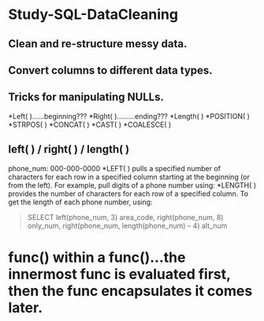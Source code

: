 # Study-SQL-DataCleaning

## Clean and re-structure messy data.
## Convert columns to different data types.
## Tricks for manipulating NULLs.
*Left( )……beginning???
*Right( )………ending???
*Length( ) 
*POSITION( )
*STRPOS( )
*CONCAT( )
*CAST( )
*COALESCE( ) 

## left( ) / right( ) / length( )
phone_num: 000-000-0000
*LEFT( ) pulls a specified number of characters for each row in a specified column starting at the beginning (or from the left). For example, pull digits of a phone number using: 
*LENGTH( ) provides the number of characters for each row of a specified column. To get the length of each phone number, using: 

>SELECT left(phone_num, 3) area_code, right(phone_num, 8) only_num, right(phone_num, length(phone_num) – 4) alt_num

# func() within a func()…the innermost func is evaluated first, then the func encapsulates it comes later.



